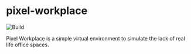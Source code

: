# pixel-workplace

![Build](https://github.com/luanpotter/pixel-workplace/workflows/Test/badge.svg?branch=master&event=push)

Pixel Workplace is a simple virtual environment to simulate the lack of real life office spaces.
